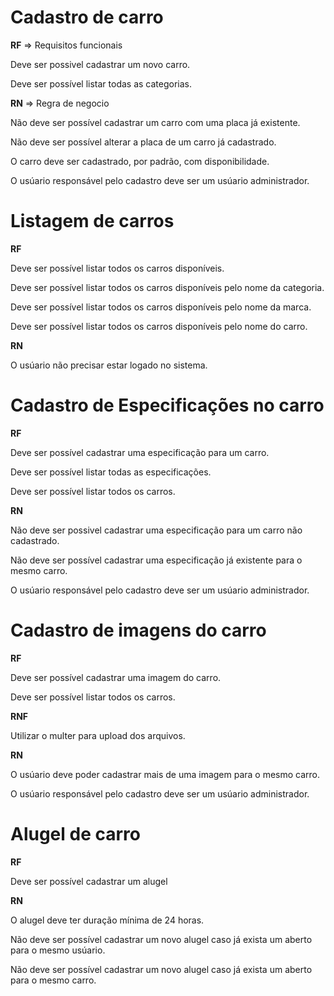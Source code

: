 # Cadastro de carro

**RF** => Requisitos funcionais

Deve ser possivel cadastrar um novo carro.

Deve ser possível listar todas as categorias.

**RN** => Regra de negocio

Não deve ser possível cadastrar um carro com uma placa já existente.

Não deve ser possível alterar a placa de um carro já cadastrado.

O carro deve ser cadastrado, por padrão, com disponibilidade.

O usúario responsável pelo cadastro deve ser um usúario administrador.

# Listagem de carros

**RF**

Deve ser possível listar todos os carros disponíveis.

Deve ser possível listar todos os carros disponíveis pelo nome da categoria.

Deve ser possível listar todos os carros disponíveis pelo nome da marca.

Deve ser possível listar todos os carros disponíveis pelo nome do carro.

**RN**

O usúario não precisar estar logado no sistema.

# Cadastro de Especificações no carro

**RF**

Deve ser possível cadastrar uma especificação para um carro.

Deve ser possível listar todas as especificações.

Deve ser possível listar todos os carros.

**RN**

Não deve ser possivel cadastrar uma especificação para um carro não cadastrado.

Não deve ser possível cadastrar uma especificação já existente para o mesmo carro.

O usúario responsável pelo cadastro deve ser um usúario administrador.

# Cadastro de imagens do carro

**RF**

Deve ser possível cadastrar uma imagem do carro.

Deve ser possível listar todos os carros.

**RNF**

Utilizar o multer para upload dos arquivos.

**RN**

O usúario deve poder cadastrar mais de uma imagem para o mesmo carro.

O usúario responsável pelo cadastro deve ser um usúario administrador.

# Alugel de carro

**RF**

Deve ser possível cadastrar um alugel

**RN**

O alugel deve ter duração mínima de 24 horas.

Não deve ser possível cadastrar um novo alugel caso já exista um aberto para o mesmo usúario.

Não deve ser possível cadastrar um novo alugel caso já exista um aberto para o mesmo carro.

